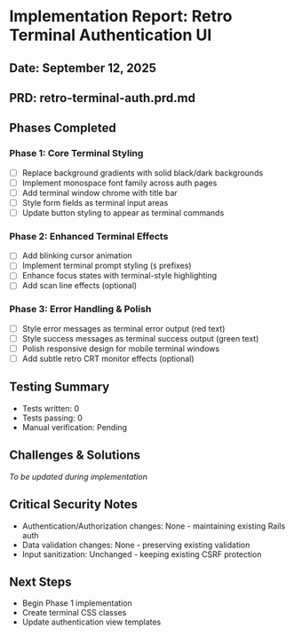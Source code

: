 # Implementation Report: Retro Terminal Authentication UI

## Date: September 12, 2025
## PRD: retro-terminal-auth.prd.md

## Phases Completed

### Phase 1: Core Terminal Styling
- [ ] Replace background gradients with solid black/dark backgrounds
- [ ] Implement monospace font family across auth pages
- [ ] Add terminal window chrome with title bar
- [ ] Style form fields as terminal input areas
- [ ] Update button styling to appear as terminal commands

### Phase 2: Enhanced Terminal Effects
- [ ] Add blinking cursor animation
- [ ] Implement terminal prompt styling (`$` prefixes)
- [ ] Enhance focus states with terminal-style highlighting
- [ ] Add scan line effects (optional)

### Phase 3: Error Handling & Polish
- [ ] Style error messages as terminal error output (red text)
- [ ] Style success messages as terminal success output (green text)
- [ ] Polish responsive design for mobile terminal windows
- [ ] Add subtle retro CRT monitor effects (optional)

## Testing Summary
- Tests written: 0
- Tests passing: 0
- Manual verification: Pending

## Challenges & Solutions
*To be updated during implementation*

## Critical Security Notes
- Authentication/Authorization changes: None - maintaining existing Rails auth
- Data validation changes: None - preserving existing validation
- Input sanitization: Unchanged - keeping existing CSRF protection

## Next Steps
- Begin Phase 1 implementation
- Create terminal CSS classes
- Update authentication view templates